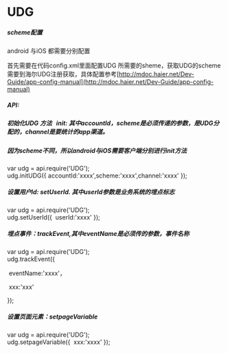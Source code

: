 # UDG

##### scheme配置

android 与iOS 都需要分别配置

首先需要在代码config.xml里面配置UDG 所需要的sheme，获取UDG的scheme需要到海尔UDG注册获取，具体配置参考[http://mdoc.haier.net/Dev-Guide/app-config-manual](http://mdoc.haier.net/Dev-Guide/app-config-manual)



##### API:

##### 初始化UDG 方法    init: 其中accountId，scheme是必须传递的参数，是UDG分配的，channel是要统计的app渠道。
##### 因为scheme不同，所以android与iOS需要客户端分别进行init方法
var udg = api.require('UDG');</br>
udg.initUDG({
​    accountId:'xxxx',scheme:'xxxx',channel:'xxxx'
});



##### 设置用户Id: setUserId. 其中userId参数是业务系统的埋点标志

var udg = api.require('UDG');</br>
udg.setUserId({
​    userId:'xxxx'
});

##### 埋点事件：trackEvent,其中eventName是必须传的参数，事件名称

var udg = api.require('UDG');</br>
udg.trackEvent({

​    eventName:'xxxx'，

​    xxx:'xxx'

});

##### 设置页面元素：setpageVariable

var udg = api.require('UDG');</br>
udg.setpageVariable({
​    xxx:'xxxx'
});
